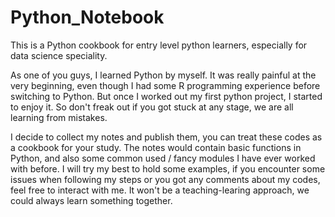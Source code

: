 # Python_Notebook
This is a Python cookbook for entry level python learners, especially for data science speciality.

As one of you guys, I learned Python by myself. It was really painful at the very beginning, even though I had some R programming experience before switching to Python. But once I worked out my first python project, I started to enjoy it. So don't freak out if you got stuck at any stage, we are all learning from mistakes. 

I decide to collect my notes and publish them, you can treat these codes as a cookbook for your study. The notes would contain basic functions in Python, and also some common used / fancy modules I have ever worked with before. I will try my best to hold some examples, if you encounter some issues when following my steps or you got any comments about my codes, feel free to interact with me. It won't be a teaching-learing approach, we could always learn something together.
